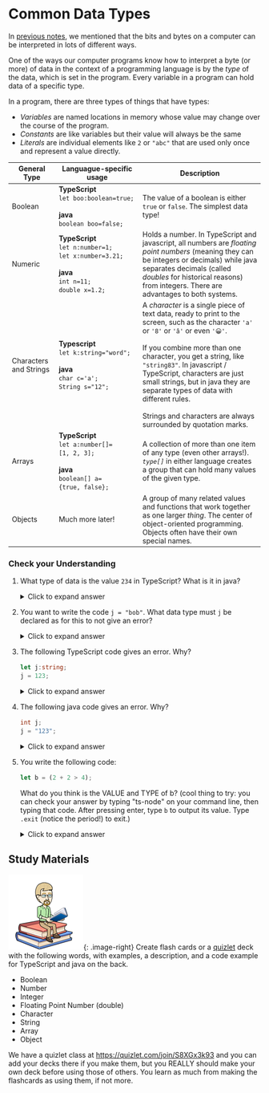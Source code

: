 # Common Data Types

In [previous notes](03_Data_on_computers.md), we mentioned that the bits and bytes on a computer can be interpreted in lots of different ways.

One of the ways our computer programs know how to interpret a byte (or more) of data in the context of a programming language is by the *type* of the data, which is set in the program. Every variable in a program can hold data of a specific type.

In a program, there are three types of things that have types:
* *Variables* are named locations in memory whose value may change over the course of the program.
* *Constants* are like variables but their value will always be the same
* *Literals* are individual elements like `2` or `"abc"` that are used only once and represent a value directly.

| General Type           | Languague-specific usage                                                                                       | Description                                                                                                                                                                                                                                                                                                                                                                                                                             |
| ---------------------- | -------------------------------------------------------------------------------------------------------------- | --------------------------------------------------------------------------------------------------------------------------------------------------------------------------------------------------------------------------------------------------------------------------------------------------------------------------------------------------------------------------------------------------------------------------------------- |
| Boolean                | **TypeScript**<br>`let boo:boolean=true;`<br><br>**java**<Br>`boolean boo=false;`                              | The value of a boolean is either `true` or `false`. The simplest data type!                                                                                                                                                                                                                                                                                                                                                             |
| Numeric                | **TypeScript**<br>`let n:number=1;`<br>`let x:number=3.21;`<br><br>**java**<br>`int n=11;`<br> `double x=1.2;` | Holds a number. In TypeScript and javascript, all numbers are *floating point numbers* (meaning they can be integers or decimals) while java separates decimals (called *doubles* for historical reasons) from integers. There are advantages to both systems.                                                                                                                                                                          |
| Characters and Strings | **Typescript**<br>`let k:string="word";` <br><br>**java**<br>`char c='a';`<br>`String s="12";`                 | A *character* is a single piece of text data, ready to print to the screen, such as the character `'a'` or `'8'` or `'â'` or even `'😀'`.<br><br>If you combine more than one character, you get a string, like `"string83"`. In javascript / TypeScript, characters are just small strings, but in java they are separate types of data with different rules. <br><br>Strings and characters are always surrounded by quotation marks. |
| Arrays                 | **TypeScript**<br>`let a:number[]=[1, 2, 3];`<br><br>**java**<br>`boolean[] a={true, false};`                  | A collection of more than one item of any type (even other arrays!). *`type[]`* in either language creates a group that can hold many values of the given type.                                                                                                                                                                                                                                                                         |
| Objects                | Much more later!                                                                                               | A group of many related values and functions that work together as one larger *thing*. The center of object-oriented programming. Objects often have their own special names.                                                                                                                                                                                                                                                           |

### Check your Understanding

1. What type of data is the value `234` in TypeScript? What is it in java?
   
   <details markdown="1"><summary>Click to expand answer</summary>
   Typescript: `number`
   java: `int`
   </details>
   
2. You want to write the code `j = "bob"`. What data type must `j` be declared as for this to not give an error?
   
   <details markdown="1"><summary>Click to expand answer</summary>
   ```
   string
   ```
   </details>
   
3. The following TypeScript code gives an error. Why?

   ```ts
   let j:string;
   j = 123;
   ```
   
   <details markdown="1"><summary>Click to expand answer</summary>
   `j` is a string but you are trying to assign it a number  
   </details>

4. The following java code gives an error. Why?

    ```java
    int j;
    j = "123";
    ```

    <details markdown="1"><summary>Click to expand answer</summary>
    j is an integer, but you are assigning it a string.
    </details>

5. You write the following code:
 
   ```ts
   let b = (2 + 2 > 4);
   ```

   What do you think is the VALUE and TYPE of b? (cool thing to try: you can check your answer by typing "ts-node" on your command line, then typing that code. After pressing enter, type `b` to output its value. Type `.exit` (notice the period!) to exit.) 

   <details markdown="1"><summary>Click to expand answer</summary>
   b is a boolean, with the value false
   </details>

## Study Materials

![Bitmoji Books](media/00/bitmoji_books.png){: .image-right}
Create flash cards or a [quizlet](http://quizlet.com) deck with the following words, with examples, a description, and a code example for TypeScript and java on the back.
* Boolean
* Number
* Integer
* Floating Point Number (double)
* Character
* String
* Array
* Object

We have a quizlet class at <https://quizlet.com/join/S8XGx3k93> and you can add your decks there if you make them, but you REALLY should make your own deck before using those of others. You learn as much from making the flashcards as using them, if not more.